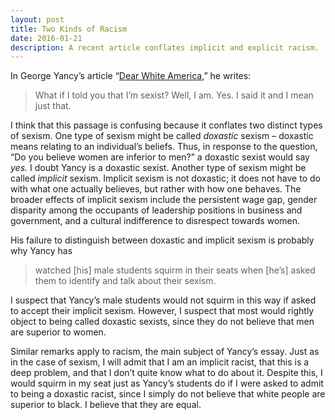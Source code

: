 ```yaml
---
layout: post
title: Two Kinds of Racism
date: 2016-01-21
description: A recent article conflates implicit and explicit racism.
---
```

In George Yancy’s article “[Dear White America](http://opinionator.blogs.nytimes.com/2015/12/24/dear-white-america/),” he writes:

>What if I told you that I’m sexist? Well, I am. Yes. I said it and I mean just that.

I think that this passage is confusing because it conflates two distinct types of sexism. One type of sexism might be called *doxastic* sexism – doxastic means relating to an individual’s beliefs. Thus, in response to the question, “Do you believe women are inferior to men?” a doxastic sexist would say *yes.* I doubt Yancy is a doxastic sexist. Another type of sexism might be called *implicit* sexism. Implicit sexism is not doxastic; it does not have to do with what one actually believes, but rather with how one behaves. The broader effects of implicit sexism include the persistent wage gap, gender disparity among the occupants of leadership positions in business and government, and a cultural indifference to disrespect towards women.

His failure to distinguish between doxastic and implicit sexism is probably why Yancy has

>watched [his] male students squirm in their seats when [he’s] asked them to identify and talk about their sexism.

I suspect that Yancy’s male students would not squirm in this way if asked to accept their implicit sexism. However, I suspect that most would rightly object to being called doxastic sexists, since they do not believe that men are superior to women.

Similar remarks apply to racism, the main subject of Yancy’s essay. Just as in the case of sexism, I will admit that I am an implicit racist, that this is a deep problem, and that I don’t quite know what to do about it. Despite this, I would squirm in my seat just as Yancy’s students do if I were asked to admit to being a doxastic racist, since I simply do not believe that white people are superior to black. I believe that they are equal.
